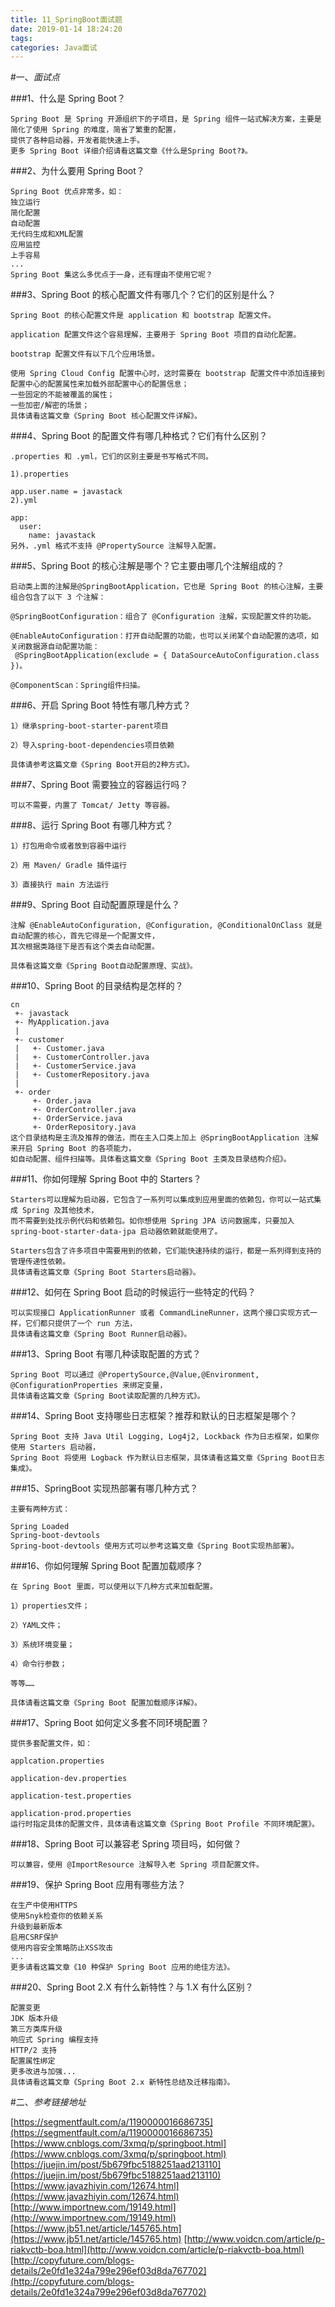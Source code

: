 ```yaml
---
title: 11_SpringBoot面试题
date: 2019-01-14 18:24:20
tags:
categories: Java面试
---
```

#一、*面试点*

###1、什么是 Spring Boot？

	Spring Boot 是 Spring 开源组织下的子项目，是 Spring 组件一站式解决方案，主要是简化了使用 Spring 的难度，简省了繁重的配置，
	提供了各种启动器，开发者能快速上手。
	更多 Spring Boot 详细介绍请看这篇文章《什么是Spring Boot?》。

###2、为什么要用 Spring Boot？

	Spring Boot 优点非常多，如：
	独立运行
	简化配置
	自动配置
	无代码生成和XML配置
	应用监控
	上手容易
	...
	Spring Boot 集这么多优点于一身，还有理由不使用它呢？

###3、Spring Boot 的核心配置文件有哪几个？它们的区别是什么？

	Spring Boot 的核心配置文件是 application 和 bootstrap 配置文件。
	
	application 配置文件这个容易理解，主要用于 Spring Boot 项目的自动化配置。
	
	bootstrap 配置文件有以下几个应用场景。
	
	使用 Spring Cloud Config 配置中心时，这时需要在 bootstrap 配置文件中添加连接到配置中心的配置属性来加载外部配置中心的配置信息；
	一些固定的不能被覆盖的属性；
	一些加密/解密的场景；
	具体请看这篇文章《Spring Boot 核心配置文件详解》。

###4、Spring Boot 的配置文件有哪几种格式？它们有什么区别？

	.properties 和 .yml，它们的区别主要是书写格式不同。
	
	1).properties
	
	app.user.name = javastack
	2).yml
	
	app:
	  user:
	    name: javastack
	另外，.yml 格式不支持 @PropertySource 注解导入配置。

###5、Spring Boot 的核心注解是哪个？它主要由哪几个注解组成的？

	启动类上面的注解是@SpringBootApplication，它也是 Spring Boot 的核心注解，主要组合包含了以下 3 个注解：
	
	@SpringBootConfiguration：组合了 @Configuration 注解，实现配置文件的功能。
	
	@EnableAutoConfiguration：打开自动配置的功能，也可以关闭某个自动配置的选项，如关闭数据源自动配置功能：
	 @SpringBootApplication(exclude = { DataSourceAutoConfiguration.class })。
	
	@ComponentScan：Spring组件扫描。

###6、开启 Spring Boot 特性有哪几种方式？

	1）继承spring-boot-starter-parent项目
	
	2）导入spring-boot-dependencies项目依赖
	
	具体请参考这篇文章《Spring Boot开启的2种方式》。

###7、Spring Boot 需要独立的容器运行吗？

	可以不需要，内置了 Tomcat/ Jetty 等容器。

###8、运行 Spring Boot 有哪几种方式？

	1）打包用命令或者放到容器中运行
	
	2）用 Maven/ Gradle 插件运行
	
	3）直接执行 main 方法运行

###9、Spring Boot 自动配置原理是什么？

	注解 @EnableAutoConfiguration, @Configuration, @ConditionalOnClass 就是自动配置的核心，首先它得是一个配置文件，
	其次根据类路径下是否有这个类去自动配置。
	
	具体看这篇文章《Spring Boot自动配置原理、实战》。

###10、Spring Boot 的目录结构是怎样的？

	cn
	 +- javastack
     +- MyApplication.java
     |
     +- customer
     |   +- Customer.java
     |   +- CustomerController.java
     |   +- CustomerService.java
     |   +- CustomerRepository.java
     |
     +- order
         +- Order.java
         +- OrderController.java
         +- OrderService.java
         +- OrderRepository.java
	这个目录结构是主流及推荐的做法，而在主入口类上加上 @SpringBootApplication 注解来开启 Spring Boot 的各项能力，
	如自动配置、组件扫描等。具体看这篇文章《Spring Boot 主类及目录结构介绍》。

###11、你如何理解 Spring Boot 中的 Starters？

	Starters可以理解为启动器，它包含了一系列可以集成到应用里面的依赖包，你可以一站式集成 Spring 及其他技术，
	而不需要到处找示例代码和依赖包。如你想使用 Spring JPA 访问数据库，只要加入 spring-boot-starter-data-jpa 启动器依赖就能使用了。
	
	Starters包含了许多项目中需要用到的依赖，它们能快速持续的运行，都是一系列得到支持的管理传递性依赖。
	具体请看这篇文章《Spring Boot Starters启动器》。

###12、如何在 Spring Boot 启动的时候运行一些特定的代码？

	可以实现接口 ApplicationRunner 或者 CommandLineRunner，这两个接口实现方式一样，它们都只提供了一个 run 方法，
	具体请看这篇文章《Spring Boot Runner启动器》。

###13、Spring Boot 有哪几种读取配置的方式？

	Spring Boot 可以通过 @PropertySource,@Value,@Environment, @ConfigurationProperties 来绑定变量，
	具体请看这篇文章《Spring Boot读取配置的几种方式》。

###14、Spring Boot 支持哪些日志框架？推荐和默认的日志框架是哪个？

	Spring Boot 支持 Java Util Logging, Log4j2, Lockback 作为日志框架，如果你使用 Starters 启动器，
	Spring Boot 将使用 Logback 作为默认日志框架，具体请看这篇文章《Spring Boot日志集成》。

###15、SpringBoot 实现热部署有哪几种方式？

	主要有两种方式：
	
	Spring Loaded
	Spring-boot-devtools
	Spring-boot-devtools 使用方式可以参考这篇文章《Spring Boot实现热部署》。

###16、你如何理解 Spring Boot 配置加载顺序？

	在 Spring Boot 里面，可以使用以下几种方式来加载配置。
	
	1）properties文件；
	
	2）YAML文件；
	
	3）系统环境变量；
	
	4）命令行参数；
	
	等等……
	
	具体请看这篇文章《Spring Boot 配置加载顺序详解》。

###17、Spring Boot 如何定义多套不同环境配置？

	提供多套配置文件，如：
	
	applcation.properties
	
	application-dev.properties
	
	application-test.properties
	
	application-prod.properties
	运行时指定具体的配置文件，具体请看这篇文章《Spring Boot Profile 不同环境配置》。

###18、Spring Boot 可以兼容老 Spring 项目吗，如何做？

	可以兼容，使用 @ImportResource 注解导入老 Spring 项目配置文件。

###19、保护 Spring Boot 应用有哪些方法？

	在生产中使用HTTPS
	使用Snyk检查你的依赖关系
	升级到最新版本
	启用CSRF保护
	使用内容安全策略防止XSS攻击
	...
	更多请看这篇文章《10 种保护 Spring Boot 应用的绝佳方法》。

###20、Spring Boot 2.X 有什么新特性？与 1.X 有什么区别？

	配置变更
	JDK 版本升级
	第三方类库升级
	响应式 Spring 编程支持
	HTTP/2 支持
	配置属性绑定
	更多改进与加强...
	具体请看这篇文章《Spring Boot 2.x 新特性总结及迁移指南》。
#二、*参考链接地址*


[https://segmentfault.com/a/1190000016686735](https://segmentfault.com/a/1190000016686735)
[https://www.cnblogs.com/3xmq/p/springboot.html](https://www.cnblogs.com/3xmq/p/springboot.html)
[https://juejin.im/post/5b679fbc5188251aad213110](https://juejin.im/post/5b679fbc5188251aad213110)
[https://www.javazhiyin.com/12674.html](https://www.javazhiyin.com/12674.html)
[http://www.importnew.com/19149.html](http://www.importnew.com/19149.html)
[https://www.jb51.net/article/145765.htm](https://www.jb51.net/article/145765.htm)
[http://www.voidcn.com/article/p-riakvctb-boa.html](http://www.voidcn.com/article/p-riakvctb-boa.html)
[http://copyfuture.com/blogs-details/2e0fd1e324a799e296ef03d8da767702](http://copyfuture.com/blogs-details/2e0fd1e324a799e296ef03d8da767702)